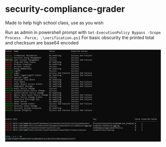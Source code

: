 # security-compliance-grader
Made to help high school class, use as you wish 

Run as admin in powershell prompt with ``Set-ExecutionPolicy Bypass -Scope Process -Force; .\verification.ps1``
For basic obscurity the printed total and checksum are base64 encoded 

![alt text](https://github.com/HopeAnnihilator/security-compliance-grader/blob/main/demo.png?raw=true)
